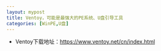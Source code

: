 ```yaml
---
layout: mypost
title: Ventoy，可能是最强大的PE系统、U盘引导工具
categories: [WinPE,U盘]
---
```


- Ventoy下载地址：<https://www.ventoy.net/cn/index.html>